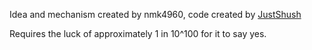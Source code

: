 Idea and mechanism created by nmk4960, code created by [JustShush](https://github.com/JustShush)

Requires the luck of approximately 1 in 10^100 for it to say yes.
